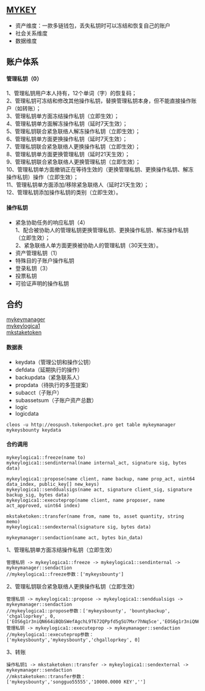 ## [MYKEY](https://mykey.org)
- 资产维度：一款多链钱包，丢失私钥时可以冻结和恢复自己的账户
- 社会关系维度
- 数据维度

## 账户体系
#### 管理私钥（0）
1、管理私钥用户本人持有，12个单词（字）的恢复码；  
2、管理私钥可冻结和修改其他操作私钥，替换管理私钥本身，但不能直接操作账户（如转账）；  
3、管理私钥单方面冻结操作私钥（立即生效）；  
4、管理私钥单方面解冻操作私钥（延时7天生效）；  
5、管理私钥联合紧急联络人解冻操作私钥（立即生效）；  
6、管理私钥单方面更换操作私钥（延时7天生效）；  
7、管理私钥联合紧急联络人更换操作私钥（立即生效）；  
8、管理私钥单方面更换管理私钥（延时21天生效）；  
9、管理私钥联合紧急联络人更换管理私钥（立即生效）；  
10、管理私钥单方面撤销正在等待生效的（更换管理私钥、更换操作私钥、解冻操作私钥）操作（立即生效）；  
11、管理私钥单方面添加/移除紧急联络人（延时21天生效）；  
12、管理私钥添加操作私钥的类别（立即生效）。  
#### 操作私钥
- 紧急协助任务的响应私钥（4）  
1、配合被协助人的管理私钥更换管理私钥、更换操作私钥、解冻操作私钥（立即生效）；  
2、紧急联络人单方面更换被协助人的管理私钥（30天生效）。
- 资产管理私钥（1）
- 特殊目的子账户操作私钥
- 登录私钥（3）
- 投票私钥
- 可验证声明的操作私钥

## 合约
[mykeymanager](https://bloks.io/account/mykeymanager)  
[mykeylogica1](https://bloks.io/account/mykeylogica1)  
[mkstaketoken](https://bloks.io/account/mkstaketoken)
#### 数据表
- keydata（管理公钥和操作公钥）
- defdata（延期执行的操作）
- backupdata（紧急联系人）
- propdata（待执行的多签提案）
- subacct（子账户）
- subassetsum（子账户资产总数）
- logic
- logicdata
```
cleos -u http://eospush.tokenpocket.pro get table mykeymanager mykeysbounty keydata
```

#### 合约调用
```
mykeylogica1::freeze(name to)
mykeylogica1::sendinternal(name internal_act, signature sig, bytes data)

mykeylogica1::propose(name client, name backup, name prop_act, uint64 data_index, public_key[] new_keys)
mykeylogica1::senddualsigs(name act, signature client_sig, signature backup_sig, bytes data)
mykeylogica1::executeprop(name client, name proposer, name act_approved, uint64 index)

mkstaketoken::transfer(name from, name to, asset quantity, string memo)
mykeylogica1::sendexternal(signature sig, bytes data)

mykeymanager::sendaction(name act, bytes bin_data)
```
1、管理私钥单方面冻结操作私钥（立即生效）
```
管理私钥 -> mykeylogica1::freeze -> mykeylogica1::sendinternal -> mykeymanager::sendaction
//mykeylogica1::freeze参数：['mykeysbounty']
```
2、管理私钥联合紧急联络人更换操作私钥（立即生效）
```
管理私钥 -> mykeylogica1::propose -> mykeylogica1::senddualsigs -> mykeymanager::sendaction
//mykeylogica1::propose参数：['mykeysbounty', 'bountybackup', 'chgalloprkey', 0, ['EOS6g1r3niQN664iBQbSWefAgchL9T672QPpfd5g5U7Mxr7hNq5ce','EOS6g1r3niQN664iBQbSWefAgchL9T672QPpfd5g5U7Mxr7hNq5ce','EOS6g1r3niQN664iBQbSWefAgchL9T672QPpfd5g5U7Mxr7hNq5ce']]
管理私钥 -> mykeylogica1::executeprop -> mykeymanager::sendaction
//mykeylogica1::executeprop参数：['mykeysbounty','mykeysbounty','chgalloprkey', 0]
```
3、转账
```
操作私钥1 -> mkstaketoken::transfer -> mykeylogica1::sendexternal -> mykeymanager::sendaction
//mkstaketoken::transfer参数：['mykeysbounty','songguo55555','10000.0000 KEY','']
```




